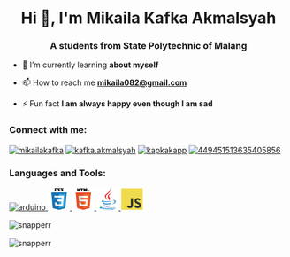 <h1 align="center">Hi 👋, I'm Mikaila Kafka Akmalsyah</h1>
<h3 align="center">A students from State Polytechnic of Malang</h3>

- 🌱 I’m currently learning **about myself**

- 📫 How to reach me **mikaila082@gmail.com**

- ⚡ Fun fact **I am always happy even though I am sad**

<h3 align="left">Connect with me:</h3>
<p align="left">
<a href="https://linkedin.com/in/mikailakafka" target="blank"><img align="center" src="https://raw.githubusercontent.com/rahuldkjain/github-profile-readme-generator/master/src/images/icons/Social/linked-in-alt.svg" alt="mikailakafka" height="30" width="40" /></a>
<a href="https://fb.com/kafka.akmalsyah" target="blank"><img align="center" src="https://raw.githubusercontent.com/rahuldkjain/github-profile-readme-generator/master/src/images/icons/Social/facebook.svg" alt="kafka.akmalsyah" height="30" width="40" /></a>
<a href="https://instagram.com/kapkakapp" target="blank"><img align="center" src="https://raw.githubusercontent.com/rahuldkjain/github-profile-readme-generator/master/src/images/icons/Social/instagram.svg" alt="kapkakapp" height="30" width="40" /></a>
<a href="https://discord.gg/449451513635405856" target="blank"><img align="center" src="https://raw.githubusercontent.com/rahuldkjain/github-profile-readme-generator/master/src/images/icons/Social/discord.svg" alt="449451513635405856" height="30" width="40" /></a>
</p>

<h3 align="left">Languages and Tools:</h3>
<p align="left"> <a href="https://www.arduino.cc/" target="_blank" rel="noreferrer"> <img src="https://cdn.worldvectorlogo.com/logos/arduino-1.svg" alt="arduino" width="40" height="40"/> </a> <a href="https://www.w3schools.com/css/" target="_blank" rel="noreferrer"> <img src="https://raw.githubusercontent.com/devicons/devicon/master/icons/css3/css3-original-wordmark.svg" alt="css3" width="40" height="40"/> </a> <a href="https://www.w3.org/html/" target="_blank" rel="noreferrer"> <img src="https://raw.githubusercontent.com/devicons/devicon/master/icons/html5/html5-original-wordmark.svg" alt="html5" width="40" height="40"/> </a> <a href="https://www.java.com" target="_blank" rel="noreferrer"> <img src="https://raw.githubusercontent.com/devicons/devicon/master/icons/java/java-original.svg" alt="java" width="40" height="40"/> </a> <a href="https://developer.mozilla.org/en-US/docs/Web/JavaScript" target="_blank" rel="noreferrer"> <img src="https://raw.githubusercontent.com/devicons/devicon/master/icons/javascript/javascript-original.svg" alt="javascript" width="40" height="40"/> </a> </p>

<p><img align="center" src="https://github-readme-stats.vercel.app/api/top-langs?username=snapperr&show_icons=true&theme=radical&locale=en&layout=compact" alt="snapperr" /></p>

<p><img align="center" src="https://github-readme-streak-stats.herokuapp.com/?user=snapperr&theme=highcontrast" alt="snapperr" /></p>
